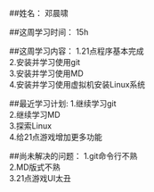 ##姓名：
邓晨啸

##这周学习时间：
15h

##这周学习内容：
1.21点程序基本完成</br>
2.安装并学习使用git</br>
3.安装并学习使用MD</br>
4.安装并学习使用虚拟机安装Linux系统

##最近学习计划:
1.继续学习git</br>
2.继续学习MD</br>
3.探索Linux</br>
4.给21点游戏增加更多功能

##尚未解决的问题：
1.git命令行不熟</br>
2.MD版式不熟</br>
3.21点游戏UI太丑
